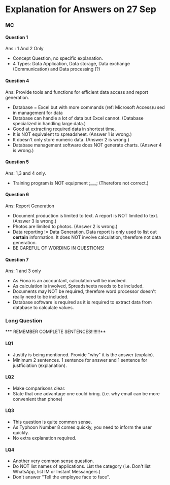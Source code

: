 # Explanation for Answers on 27 Sep #

### MC ###

#### Question 1 ####
Ans : 1 And 2 Only 
- Concept Question, no specific explanation.
- 4 Types: Data Application, Data storage, Data exchange (Communication) and Data processing (?)

#### Question 4 ####
Ans: Provide tools and functions for efficient data access and report generation.
- Database = Excel but with more commands (ref: Microsoft Access)u sed in management for data
- Database can handle a lot of data but Excel cannot. (Database specialized in handling large data.)
- Good at extracting required data in shortest time.
- It is NOT equivalent to spreadsheet. (Answer 1 is wrong.)
- It doesn't only store numeric data. (Answer 2 is wrong.)
- Database management software does NOT generate charts. (Answer 4 is wrong.)

#### Question 5 ####
Ans: 1,3 and 4 only.
- Training program is NOT equipment ;___; (Therefore not correct.)

#### Question 6 ####
Ans: Report Generation 
- Document production is limited to text. A report is NOT limited to text. (Answer 3 is wrong.)
- Photos are limited to photos. (Answer 2 is wrong.)
- Data reporting != Data Generation. Data report is only used to list out **certain** information. It does NOT involve calculation, therefore not data generation.
- BE CAREFUL OF WORDING IN QUESTIONS!

#### Question 7 ####
Ans: 1 and 3 only
- As Fiona is an accountant, calculation will be involved.
- As calculation is involved, Spreadsheets needs to be included.
- Documents may NOT be required, therefore word processor doesn't really need to be included.
- Database software is required as it is required to extract data from database to calculate values.

### Long Question ###
*** REMEMBER COMPLETE SENTENCES!!!!!!!**

#### LQ1 ####
- Justify is being mentioned. Provide "why" it is the answer (explain). 
- Minimum 2 sentences. 1 sentence for answer and 1 sentence for justficiation (explanation).

#### LQ2 ####
- Make comparisons clear.
- State that one advantage one could bring. (i.e. why email can be more convenient than phone)

#### LQ3 ####
- This question is quite common sense. 
- As Typhoon Number 8 comes quickly, you need to inform the user quickly.
- No extra explanation required.

#### LQ4 ####
- Another very common sense question.
- Do NOT list names of applications. List the category (i.e. Don't list WhatsApp, list IM or Instant Messangers.)
- Don't answer "Tell the employee face to face".